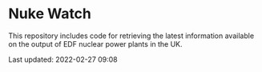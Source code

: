 # Nuke Watch

This repository includes code for retrieving the latest information available on the output of EDF nuclear power plants in the UK.

Last updated: 2022-02-27 09:08